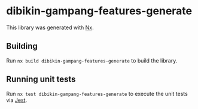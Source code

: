 # dibikin-gampang-features-generate

This library was generated with [Nx](https://nx.dev).

## Building

Run `nx build dibikin-gampang-features-generate` to build the library.

## Running unit tests

Run `nx test dibikin-gampang-features-generate` to execute the unit tests via [Jest](https://jestjs.io).
